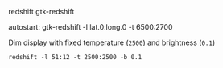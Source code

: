 redshift
gtk-redshift

autostart: gtk-redshift -l lat.0:long.0 -t 6500:2700

Dim display with fixed temperature (`2500`) and brightness (`0.1`)

    redshift -l 51:12 -t 2500:2500 -b 0.1
